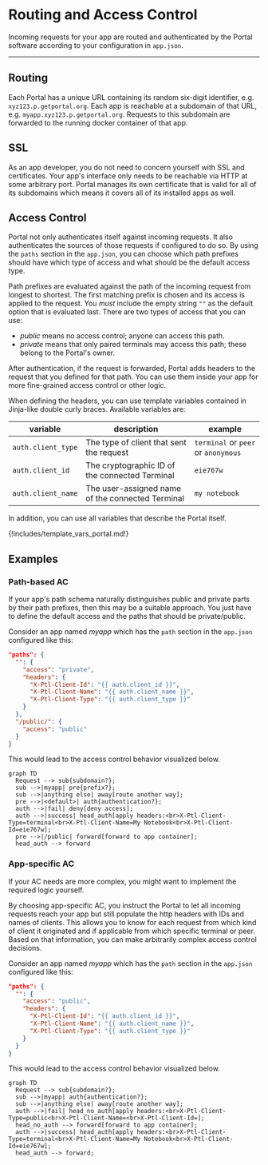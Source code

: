 # Routing and Access Control

Incoming requests for your app are routed and authenticated by the Portal software 
according to your configuration in `app.json`.

---

## Routing

Each Portal has a unique URL containing its random six-digit identifier, e.g. `xyz123.p.getportal.org`.
Each app is reachable at a subdomain of that URL, e.g. `myapp.xyz123.p.getportal.org`.
Requests to this subdomain are forwarded to the running docker container of that app.

## SSL

As an app developer, you do not need to concern yourself with SSL and certificates.
Your app's interface only needs to be reachable via HTTP at some arbitrary port.
Portal manages its own certificate that is valid for all of its subdomains
which means it covers all of its installed apps as well.

## Access Control

Portal not only authenticates itself against incoming requests.
It also authenticates the sources of those requests if configured to do so.
By using the `paths` section in the `app.json`, you can choose
which path prefixes should have which type of access
and what should be the default access type.

Path prefixes are evaluated against the path of the incoming request from longest to shortest.
The first matching prefix is chosen and its access is applied to the request.
You _must_ include the empty string `""` as the default option that is evaluated last. 
There are two types of access that you can use:

* *public* means no access control; anyone can access this path.
* *private* means that only paired terminals may access this path; these belong to the Portal's owner.

After authentication, if the request is forwarded, Portal adds headers to the request that you defined for that path.
You can use them inside your app for more fine-grained access control or other logic.

When defining the headers, you can use template variables contained in Jinja-like double curly braces.
Available variables are:

| variable           | description                                      | example                             |
|--------------------|--------------------------------------------------|-------------------------------------|
| `auth.client_type` | The type of client that sent the request         | `terminal` or `peer` or `anonymous` |
| `auth.client_id`   | The cryptographic ID of the connected Terminal   | `eie767w`                           |
| `auth.client_name` | The user-assigned name of the connected Terminal | `my notebook`                       |

In addition, you can use all variables that describe the Portal itself.

{!includes/template_vars_portal.md!}

## Examples

### Path-based AC

If your app's path schema naturally distinguishes public and private parts by their path prefixes,
then this may be a suitable approach.
You just have to define the default access and the paths that should be private/public.

Consider an app named *myapp* which has the `path` section in the `app.json` configured like this:
```json
"paths": {
  "": {
    "access": "private",
    "headers": {
      "X-Ptl-Client-Id": "{{ auth.client_id }}",
      "X-Ptl-Client-Name": "{{ auth.client_name }}",
      "X-Ptl-Client-Type": "{{ auth.client_type }}"
    }
  },
  "/public/": {
    "access": "public"
  }
}
```

This would lead to the access control behavior visualized below.

```mermaid
graph TD
  Request --> sub{subdomain?};
  sub -->|myapp| pre{prefix?};
  sub -->|anything else| away[route another way];
  pre -->|<default>| auth{authentication?};
  auth -->|fail| deny[deny access];
  auth -->|success| head_auth[apply headers:<br>X-Ptl-Client-Type=terminal<br>X-Ptl-Client-Name=My Notebook<br>X-Ptl-Client-Id=eie767w];
  pre -->|/public| forward[forward to app container];
  head_auth --> forward
```

### App-specific AC

If your AC needs are more complex, you might want to implement the required logic yourself.

By choosing app-specific AC, you instruct the Portal to let all incoming requests reach your app
but still populate the http headers with IDs and names of clients.
This allows you to know for each request from which kind of client it originated
and if applicable from which specific terminal or peer.
Based on that information, you can make arbitrarily complex access control decisions.

Consider an app named *myapp* which has the `path` section in the `app.json` configured like this:
```json
"paths": {
  "": {
    "access": "public",
    "headers": {
      "X-Ptl-Client-Id": "{{ auth.client_id }}",
      "X-Ptl-Client-Name": "{{ auth.client_name }}",
      "X-Ptl-Client-Type": "{{ auth.client_type }}"
    }
  }
}
```

This would lead to the access control behavior visualized below.

```mermaid
graph TD
  Request --> sub{subdomain?};
  sub -->|myapp| auth{authentication?};
  sub -->|anything else| away[route another way];
  auth -->|fail| head_no_auth[apply headers:<br>X-Ptl-Client-Type=public<br>X-Ptl-Client-Name=<br>X-Ptl-Client-Id=];
  head_no_auth --> forward[forward to app container];
  auth -->|success| head_auth[apply headers:<br>X-Ptl-Client-Type=terminal<br>X-Ptl-Client-Name=My Notebook<br>X-Ptl-Client-Id=eie767w];
  head_auth --> forward;
```
